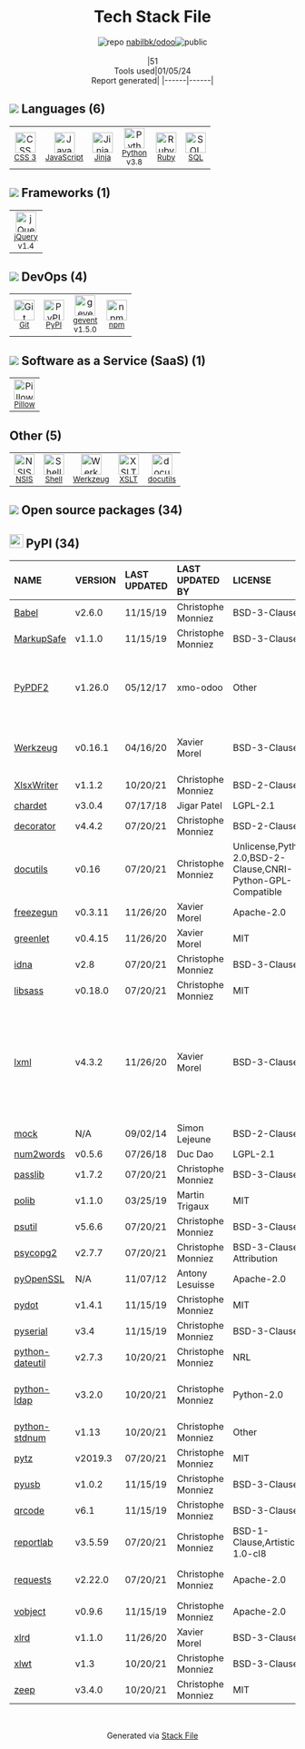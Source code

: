 <!--
&lt;--- Readme.md Snippet without images Start ---&gt;
## Tech Stack
nabilbk/odoo is built on the following main stack:

- [Ruby](https://www.ruby-lang.org) – Languages
- [Python](https://www.python.org) – Languages
- [jQuery](http://jquery.com/) – Javascript UI Libraries
- [JavaScript](https://developer.mozilla.org/en-US/docs/Web/JavaScript) – Languages
- [gevent](http://gevent.org) – Web Servers
- [SQL](https://en.wikipedia.org/wiki/SQL) – Languages
- [Jinja](https://palletsprojects.com/p/jinja/) – Templating Languages & Extensions
- [Pillow](https://python-pillow.github.io/) – Image Processing and Management
- [Shell](https://en.wikipedia.org/wiki/Shell_script) – Shells

Full tech stack [here](/techstack.md)

&lt;--- Readme.md Snippet without images End ---&gt;

&lt;--- Readme.md Snippet with images Start ---&gt;
## Tech Stack
nabilbk/odoo is built on the following main stack:

- <img width='25' height='25' src='https://img.stackshare.io/service/989/ruby.png' alt='Ruby'/> [Ruby](https://www.ruby-lang.org) – Languages
- <img width='25' height='25' src='https://img.stackshare.io/service/993/pUBY5pVj.png' alt='Python'/> [Python](https://www.python.org) – Languages
- <img width='25' height='25' src='https://img.stackshare.io/service/1021/lxEKmMnB_400x400.jpg' alt='jQuery'/> [jQuery](http://jquery.com/) – Javascript UI Libraries
- <img width='25' height='25' src='https://img.stackshare.io/service/1209/javascript.jpeg' alt='JavaScript'/> [JavaScript](https://developer.mozilla.org/en-US/docs/Web/JavaScript) – Languages
- <img width='25' height='25' src='https://img.stackshare.io/service/1772/s9Bm2Iyx_400x400.jpg' alt='gevent'/> [gevent](http://gevent.org) – Web Servers
- <img width='25' height='25' src='https://img.stackshare.io/service/2271/default_068d33483bba6b81ee13fbd4dc7aab9780896a54.png' alt='SQL'/> [SQL](https://en.wikipedia.org/wiki/SQL) – Languages
- <img width='25' height='25' src='https://img.stackshare.io/service/2303/New_Project__20_.png' alt='Jinja'/> [Jinja](https://palletsprojects.com/p/jinja/) – Templating Languages & Extensions
- <img width='25' height='25' src='https://img.stackshare.io/service/2375/default_1f67b0ca7416a9f52beb655f90b5602d5ef74b75.jpg' alt='Pillow'/> [Pillow](https://python-pillow.github.io/) – Image Processing and Management
- <img width='25' height='25' src='https://img.stackshare.io/service/4631/default_c2062d40130562bdc836c13dbca02d318205a962.png' alt='Shell'/> [Shell](https://en.wikipedia.org/wiki/Shell_script) – Shells

Full tech stack [here](/techstack.md)

&lt;--- Readme.md Snippet with images End ---&gt;
-->
<div align="center">

# Tech Stack File
![](https://img.stackshare.io/repo.svg "repo") [nabilbk/odoo](https://github.com/nabilbk/odoo)![](https://img.stackshare.io/public_badge.svg "public")
<br/><br/>
|51<br/>Tools used|01/05/24 <br/>Report generated|
|------|------|
</div>

## <img src='https://img.stackshare.io/languages.svg'/> Languages (6)
<table><tr>
  <td align='center'>
  <img width='36' height='36' src='https://img.stackshare.io/service/6727/css.png' alt='CSS 3'>
  <br>
  <sub><a href="https://developer.mozilla.org/en-US/docs/Web/CSS/CSS3">CSS 3</a></sub>
  <br>
  <sub></sub>
</td>

<td align='center'>
  <img width='36' height='36' src='https://img.stackshare.io/service/1209/javascript.jpeg' alt='JavaScript'>
  <br>
  <sub><a href="https://developer.mozilla.org/en-US/docs/Web/JavaScript">JavaScript</a></sub>
  <br>
  <sub></sub>
</td>

<td align='center'>
  <img width='36' height='36' src='https://img.stackshare.io/service/2303/New_Project__20_.png' alt='Jinja'>
  <br>
  <sub><a href="https://palletsprojects.com/p/jinja/">Jinja</a></sub>
  <br>
  <sub></sub>
</td>

<td align='center'>
  <img width='36' height='36' src='https://img.stackshare.io/service/993/pUBY5pVj.png' alt='Python'>
  <br>
  <sub><a href="https://www.python.org">Python</a></sub>
  <br>
  <sub>v3.8</sub>
</td>

<td align='center'>
  <img width='36' height='36' src='https://img.stackshare.io/service/989/ruby.png' alt='Ruby'>
  <br>
  <sub><a href="https://www.ruby-lang.org">Ruby</a></sub>
  <br>
  <sub></sub>
</td>

<td align='center'>
  <img width='36' height='36' src='https://img.stackshare.io/service/2271/default_068d33483bba6b81ee13fbd4dc7aab9780896a54.png' alt='SQL'>
  <br>
  <sub><a href="https://en.wikipedia.org/wiki/SQL">SQL</a></sub>
  <br>
  <sub></sub>
</td>

</tr>
</table>

## <img src='https://img.stackshare.io/frameworks.svg'/> Frameworks (1)
<table><tr>
  <td align='center'>
  <img width='36' height='36' src='https://img.stackshare.io/service/1021/lxEKmMnB_400x400.jpg' alt='jQuery'>
  <br>
  <sub><a href="http://jquery.com/">jQuery</a></sub>
  <br>
  <sub>v1.4</sub>
</td>

</tr>
</table>

## <img src='https://img.stackshare.io/devops.svg'/> DevOps (4)
<table><tr>
  <td align='center'>
  <img width='36' height='36' src='https://img.stackshare.io/service/1046/git.png' alt='Git'>
  <br>
  <sub><a href="http://git-scm.com/">Git</a></sub>
  <br>
  <sub></sub>
</td>

<td align='center'>
  <img width='36' height='36' src='https://img.stackshare.io/service/12572/-RIWgodF_400x400.jpg' alt='PyPI'>
  <br>
  <sub><a href="https://pypi.org/">PyPI</a></sub>
  <br>
  <sub></sub>
</td>

<td align='center'>
  <img width='36' height='36' src='https://img.stackshare.io/service/1772/s9Bm2Iyx_400x400.jpg' alt='gevent'>
  <br>
  <sub><a href="http://gevent.org">gevent</a></sub>
  <br>
  <sub>v1.5.0</sub>
</td>

<td align='center'>
  <img width='36' height='36' src='https://img.stackshare.io/service/1120/lejvzrnlpb308aftn31u.png' alt='npm'>
  <br>
  <sub><a href="https://www.npmjs.com/">npm</a></sub>
  <br>
  <sub></sub>
</td>

</tr>
</table>

## <img src='https://img.stackshare.io/saas.svg'/> Software as a Service (SaaS) (1)
<table><tr>
  <td align='center'>
  <img width='36' height='36' src='https://img.stackshare.io/service/2375/default_1f67b0ca7416a9f52beb655f90b5602d5ef74b75.jpg' alt='Pillow'>
  <br>
  <sub><a href="https://python-pillow.github.io/">Pillow</a></sub>
  <br>
  <sub></sub>
</td>

</tr>
</table>

## Other (5)
<table><tr>
  <td align='center'>
  <img width='36' height='36' src='https://img.stackshare.io/service/4728/Box.gif' alt='NSIS'>
  <br>
  <sub><a href="http://nsis.sourceforge.net/">NSIS</a></sub>
  <br>
  <sub></sub>
</td>

<td align='center'>
  <img width='36' height='36' src='https://img.stackshare.io/service/4631/default_c2062d40130562bdc836c13dbca02d318205a962.png' alt='Shell'>
  <br>
  <sub><a href="https://en.wikipedia.org/wiki/Shell_script">Shell</a></sub>
  <br>
  <sub></sub>
</td>

<td align='center'>
  <img width='36' height='36' src='https://img.stackshare.io/service/11076/iwoLyNPI_normal.jpg' alt='Werkzeug'>
  <br>
  <sub><a href="https://palletsprojects.com/p/werkzeug/">Werkzeug</a></sub>
  <br>
  <sub></sub>
</td>

<td align='center'>
  <img width='36' height='36' src='https://img.stackshare.io/service/4253/nZXfdUQq_normal.jpg' alt='XSLT'>
  <br>
  <sub><a href="https://en.wikipedia.org/wiki/XSLT">XSLT</a></sub>
  <br>
  <sub></sub>
</td>

<td align='center'>
  <img width='36' height='36' src='https://img.stackshare.io/service/8480/LI68uG-2_normal.jpg' alt='docutils'>
  <br>
  <sub><a href="http://docutils.sourceforge.net/">docutils</a></sub>
  <br>
  <sub></sub>
</td>

</tr>
</table>


## <img src='https://img.stackshare.io/group.svg' /> Open source packages (34)</h2>

## <img width='24' height='24' src='https://img.stackshare.io/service/12572/-RIWgodF_400x400.jpg'/> PyPI (34)

|NAME|VERSION|LAST UPDATED|LAST UPDATED BY|LICENSE|VULNERABILITIES|
|:------|:------|:------|:------|:------|:------|
|[Babel](https://pypi.org/project/Babel)|v2.6.0|11/15/19|Christophe Monniez |BSD-3-Clause|N/A|
|[MarkupSafe](https://pypi.org/project/MarkupSafe)|v1.1.0|11/15/19|Christophe Monniez |BSD-3-Clause|N/A|
|[PyPDF2](https://pypi.org/project/PyPDF2)|v1.26.0|05/12/17|xmo-odoo |Other|[CVE-2023-36810](https://github.com/advisories/GHSA-jrm6-h9cq-8gqw) (Moderate)<br/>[CVE-2022-24859](https://github.com/advisories/GHSA-xcjx-m2pj-8g79) (Moderate)|
|[Werkzeug](https://pypi.org/project/Werkzeug)|v0.16.1|04/16/20|Xavier Morel |BSD-3-Clause|[CVE-2023-25577](https://github.com/advisories/GHSA-xg9f-g7g7-2323) (High)<br/>[CVE-2023-23934](https://github.com/advisories/GHSA-px8h-6qxv-m22q) (Low)|
|[XlsxWriter](https://pypi.org/project/XlsxWriter)|v1.1.2|10/20/21|Christophe Monniez |BSD-2-Clause|N/A|
|[chardet](https://pypi.org/project/chardet)|v3.0.4|07/17/18|Jigar Patel |LGPL-2.1|N/A|
|[decorator](https://pypi.org/project/decorator)|v4.4.2|07/20/21|Christophe Monniez |BSD-2-Clause|N/A|
|[docutils](https://pypi.org/project/docutils)|v0.16|07/20/21|Christophe Monniez |Unlicense,Python-2.0,BSD-2-Clause,CNRI-Python-GPL-Compatible|N/A|
|[freezegun](https://pypi.org/project/freezegun)|v0.3.11|11/26/20|Xavier Morel |Apache-2.0|N/A|
|[greenlet](https://pypi.org/project/greenlet)|v0.4.15|11/26/20|Xavier Morel |MIT|N/A|
|[idna](https://pypi.org/project/idna)|v2.8|07/20/21|Christophe Monniez |BSD-3-Clause|N/A|
|[libsass](https://pypi.org/project/libsass)|v0.18.0|07/20/21|Christophe Monniez |MIT|N/A|
|[lxml](https://pypi.org/project/lxml)|v4.3.2|11/26/20|Xavier Morel |BSD-3-Clause|[CVE-2021-43818](https://github.com/advisories/GHSA-55x5-fj6c-h6m8) (High)<br/>[CVE-2020-27783](https://github.com/advisories/GHSA-pgww-xf46-h92r) (Moderate)<br/>[CVE-2022-2309](https://github.com/advisories/GHSA-wrxv-2j5q-m38w) (Moderate)<br/>[CVE-2021-28957](https://github.com/advisories/GHSA-jq4v-f5q6-mjqq) (Moderate)|
|[mock](https://pypi.org/project/mock)|N/A|09/02/14|Simon Lejeune |BSD-2-Clause|N/A|
|[num2words](https://pypi.org/project/num2words)|v0.5.6|07/26/18|Duc Dao |LGPL-2.1|N/A|
|[passlib](https://pypi.org/project/passlib)|v1.7.2|07/20/21|Christophe Monniez |BSD-3-Clause|N/A|
|[polib](https://pypi.org/project/polib)|v1.1.0|03/25/19|Martin Trigaux |MIT|N/A|
|[psutil](https://pypi.org/project/psutil)|v5.6.6|07/20/21|Christophe Monniez |BSD-3-Clause|N/A|
|[psycopg2](https://pypi.org/project/psycopg2)|v2.7.7|07/20/21|Christophe Monniez |BSD-3-Clause-Attribution|N/A|
|[pyOpenSSL](https://pypi.org/project/pyOpenSSL)|N/A|11/07/12|Antony Lesuisse |Apache-2.0|N/A|
|[pydot](https://pypi.org/project/pydot)|v1.4.1|11/15/19|Christophe Monniez |MIT|N/A|
|[pyserial](https://pypi.org/project/pyserial)|v3.4|11/15/19|Christophe Monniez |BSD-3-Clause|N/A|
|[python-dateutil](https://pypi.org/project/python-dateutil)|v2.7.3|10/20/21|Christophe Monniez |NRL|N/A|
|[python-ldap](https://pypi.org/project/python-ldap)|v3.2.0|10/20/21|Christophe Monniez |Python-2.0|[CVE-2021-46823](https://github.com/advisories/GHSA-qfr5-wjpw-q4c4) (Moderate)<br/>[](https://github.com/advisories/GHSA-r8wq-qrxc-hmcm) (Moderate)|
|[python-stdnum](https://pypi.org/project/python-stdnum)|v1.13|10/20/21|Christophe Monniez |Other|N/A|
|[pytz](https://pypi.org/project/pytz)|v2019.3|07/20/21|Christophe Monniez |MIT|N/A|
|[pyusb](https://pypi.org/project/pyusb)|v1.0.2|11/15/19|Christophe Monniez |BSD-3-Clause|N/A|
|[qrcode](https://pypi.org/project/qrcode)|v6.1|11/15/19|Christophe Monniez |BSD-3-Clause|N/A|
|[reportlab](https://pypi.org/project/reportlab)|v3.5.59|07/20/21|Christophe Monniez |BSD-1-Clause,Artistic-1.0-cl8|[CVE-2023-33733](https://github.com/advisories/GHSA-9q9m-c65c-37pq) (High)|
|[requests](https://pypi.org/project/requests)|v2.22.0|07/20/21|Christophe Monniez |Apache-2.0|[CVE-2023-32681](https://github.com/advisories/GHSA-j8r2-6x86-q33q) (Moderate)|
|[vobject](https://pypi.org/project/vobject)|v0.9.6|11/15/19|Christophe Monniez |Apache-2.0|N/A|
|[xlrd](https://pypi.org/project/xlrd)|v1.1.0|11/26/20|Xavier Morel |BSD-3-Clause|N/A|
|[xlwt](https://pypi.org/project/xlwt)|v1.3|10/20/21|Christophe Monniez |BSD-3-Clause|N/A|
|[zeep](https://pypi.org/project/zeep)|v3.4.0|10/20/21|Christophe Monniez |MIT|N/A|

<br/>
<div align='center'>

Generated via [Stack File](https://github.com/marketplace/stack-file)
